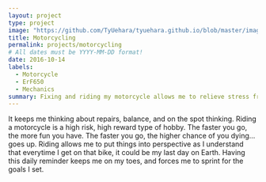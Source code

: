 ```yaml
---
layout: project
type: project
image: "https://github.com/TyUehara/tyuehara.github.io/blob/master/images/stocks.jpg"
title: Motorcycling
permalink: projects/motorcycling
# All dates must be YYYY-MM-DD format!
date: 2016-10-14
labels:
  - Motorcycle
  - ErF650
  - Mechanics
summary: Fixing and riding my motorcycle allows me to relieve stress from school.
---
```

 
  It keeps me thinking about repairs, balance, and on the spot thinking. Riding a motorcycle is a high risk, high reward type of hobby. The faster you go, the more fun you have. The faster you go, the higher chance of you dying... goes up. Riding allows me to put things into perspective as I understand that everytime I get on that bike, it could be my last day on Earth. Having this daily reminder keeps me on my toes, and forces me to sprint for the goals I set.
 
